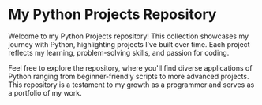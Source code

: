 # My Python Projects Repository
Welcome to my Python Projects repository! This collection showcases my journey with Python, highlighting projects I’ve built over time. Each project reflects my learning, problem-solving skills, and passion for coding.

Feel free to explore the repository, where you'll find diverse applications of Python ranging from beginner-friendly scripts to more advanced projects. This repository is a testament to my growth as a programmer and serves as a portfolio of my work.
